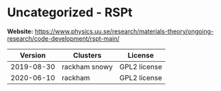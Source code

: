 # Uncategorized - RSPt





**Website:** <https://www.physics.uu.se/research/materials-theory/ongoing-research/code-development/rspt-main/>

| Version | Clusters | License |
| ------- | -------- | ------- |
| 2019-08-30 | rackham snowy | GPL2 license |
| 2020-06-10 | rackham | GPL2 license |
